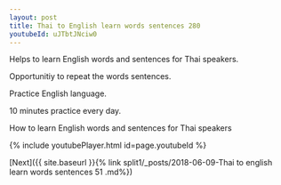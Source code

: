 ```yaml
---
layout: post
title: Thai to English learn words sentences 280 
youtubeId: uJTbtJNciw0
---
```

 
 
Helps to learn English words and sentences for Thai speakers.

Opportunitiy to repeat the words sentences. 

Practice English language. 
 
10 minutes practice every day. 
 
How to learn English words and sentences for Thai speakers 
 
{% include youtubePlayer.html id=page.youtubeId %}
 
 
[Next]({{ site.baseurl }}{% link  split1/_posts/2018-06-09-Thai to english learn words sentences 51 .md%})
 

